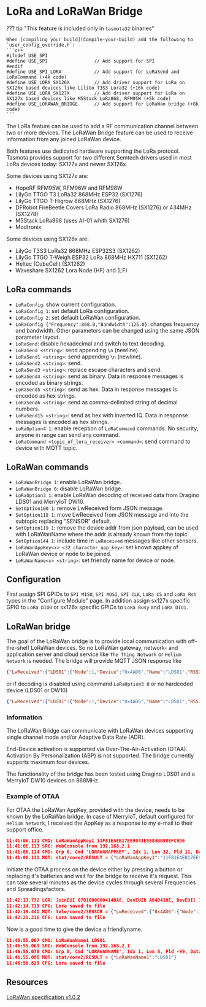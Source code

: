 # LoRa and LoRaWan Bridge

??? tip "This feature is included only in `tasmota32` binaries" 

    When [compiling your build](Compile-your-build) add the following to `user_config_override.h`:
    ```c++
    #ifndef USE_SPI 
    #define USE_SPI                 // Add support for SPI
    #endif
    #define USE_SPI_LORA            // Add support for LoRaSend and LoRaCommand (+4k code)
    #define USE_LORA_SX126X         // Add driver support for LoRa on SX126x based devices like LiliGo T3S3 Lora32 (+16k code)
    #define USE_LORA_SX127X         // Add driver support for LoRa on SX127x based devices like M5Stack LoRa868, RFM95W (+5k code)
    #define USE_LORAWAN_BRIDGE      // Add support for LoRaWan bridge (+8k code)
    ```

The LoRa feature can be used to add a RF communication channel between two or more devices. The LoRaWan Bridge feature can be used to receive information from any joined LoRaWan device.

Both features use dedicated hardware supporting the LoRa protocol. Tasmota provides support for two different Semtech drivers used in most LoRa devices today: SX127x and newer SX126x.

Some devices using SX127x are:

- HopeRF RFM95W, RFM96W and RFM98W
- LilyGo TTGO T3 LoRa32 868MHz ESP32 (SX1276)
- LilyGo TTGO T-Higrow 868MHz (SX1276)
- DFRobot FireBeetle Covers LoRa Radio 868MHz (SX1276) or 434MHz (SX1278)
- M5Stack LoRa868 (uses AI-01 whith SX1276)
- Modtronix
 
Some devices using SX126x are:

- LilyGo T3S3 LoRa32 868MHz ESP32S3 (SX1262)
- LilyGo TTGO T-Weigh ESP32 LoRa 868MHz HX711 (SX1262)
- Heltec (CubeCell) (SX1262)
- Waveshare SX1262 Lora Node (HF) and (LF)

## LoRa commands

* `LoRaConfig`: show current configuration.
* `LoRaConfig 1`: set default LoRa configuration.
* `LoRaConfig 2`: set default LoRaWan configuration.
* `LoRaConfig {"Frequency":868.0,"Bandwidth":125.0}`: changes frequency and bandwidth. Other parameters can be changed using the same JSON parameter layout.
* `LoRaSend`: disable hexadecimal and switch to text decoding.
* `LoRaSend <string>`: send appending `\n` (newline).
* `LoRaSend1 <string>`: send appending `\n` (newline).
* `LoRaSend2 <string>`: send.
* `LoRaSend3 <string>`: replace escape characters and send.
* `LoRaSend4 <string>`: send as binary. Data in response messages is encoded as binary strings.
* `LoRaSend5 <string>`: send as hex. Data in response messages is encoded as hex strings.
* `LoRaSend6 <string>`: send as comma-delimited string of decimal numbers.
* `LoRaSend15 <string>`: send as hex with inverted IQ. Data in response messages is encoded as hex strings.
* `LoRaOption4 1`: enable reception of `LoRaCommand` commands. No security, anyone in range can send any command.
* `LoRaCommand <topic_of_lora_receiver> <command>`: send command to device with MQTT topic.

## LoRaWan commands

* `LoRaWanBridge 1`: enable LoRaWan bridge.
* `LoRaWanBridge 0`: disable LoRaWan bridge.
* `LoRaOption3 1`: enable LoRaWan decoding of received data from Dragino LDS01 and MerryIoT DW10.
* `SetOption100 1`: remove LwReceived form JSON message.
* `SetOption118 1`: move LwReceived from JSON message and into the subtopic replacing "SENSOR" default.
* `SetOption119 1`: remove the device addr from json payload, can be used with LoRaWanName where the addr is already known from the topic.
* `SetOption144 1`: include time in `LwReceived` messages like other sensors.
* `LoRaWanAppKey<x> <32_character_app_key>`: set known appkey of LoRaWan device or node to be joined.
* `LoRaWanName<x> <string>`: set friendly name for device or node.

## Configuration

First assign SPI GPIOs to `SPI MISO`, `SPI MOSI`, `SPI CLK`, `LoRa CS` and `LoRa Rst` types in the "Configure Module" page. In addition assign sx127x specific GPIO to `LoRa DIO0` or sx126x specific GPIOs to 
`LoRa Busy` and `LoRa DIO1`.

## LoRaWan bridge

The goal of the LoRaWan bridge is to provide local communication with off-the-shelf LoRaWan devices. So no LoRaWan gateway, network- and application server and cloud service like `The Thing Network` or `Helium Network` is needed. The bridge will provide MQTT JSON response like 

``` json
{"LwReceived":{"LDS01":{"Node":1,"Device":"0x4AD6","Name":"LDS01","RSSI":-49.0,"SNR":9.8,"Events":2,"LastEvent":0,"DoorOpen":1,"Alarm":0,"Battery":3.006}}}
```

or if decoding is disabled using command ``LoRaOption3 0`` or no hardcoded device (LDS01 or DW10)

``` json
{"LwReceived":{"LDS01":{"Node":1,"Device":"0x4AD6","Name":"LDS01","RSSI":-49.0,"SNR":9.5,"DevEUIh":"A840410E","DevEUIl":"71894AD6","FPort":10,"Payload":[11,196,1,0,0,2,0,0,19,0]}}}
```

### Information

The LoRaWan Bridge can communicate with LoRaWan devices supporting single channel mode and/or Adaptive Data Rate (ADR).

End-Device activation is supported via Over-The-Air-Activation (OTAA). Activation By Personalization (ABP) is not supported. The bridge currently supports maximum four devices.

The functionality of the bridge has been tested using Dragino LDS01 and a MerryIoT DW10 devices on 868MHz. 

### Example of OTAA

For OTAA the LoRaWan AppKey, provided with the device, needs to be known by the LoRaWan bridge. In case of MerryIoT, default configured for `Helium Network`, I received the AppKey as a response to my e-mail to their support office.

``` json
11:41:06.111 CMD: LoRaWanAppKey1 11F81EAEB17EE9043E5884BB98EFC9D6
11:41:06.113 SRC: WebConsole from 192.168.2.1
11:41:06.114 CMD: Grp 0, Cmd 'LORAWANAPPKEY', Idx 1, Len 32, Pld 11, Data '11F81EAEB17EE9043E5884BB98EFC9D6'
11:41:06.131 MQT: stat/core2/RESULT = {"LoRaWanAppKey1":"11F81EAEB17EE9043E5884BB98EFC9D6"}
```

Initiate the OTAA process on the device either by pressing a button or replacing it's batteries and wait for the bridge to receive it's request. This can take several minutes as the device cycles through several Frequencies and Spreadingsfactors.

``` json
11:42:13.772 LOR: JoinEUI 07010000004140A8, DevEUIh A840410E, DevEUIl 71894AD6, DevNonce F45F, MIC 3B3EE35E
11:42:14.719 CFG: Lora saved to file
11:42:19.441 MQT: tele/core2/SENSOR = {"LwReceived":{"0x4AD6":{"Node":1,"Device":"0x4AD6","RSSI":-50.0,"SNR":12.0,"Events":0,"LastEvent":0,"DoorOpen":1,"Alarm":0,"Battery":3.000}}}
11:42:21.216 CFG: Lora saved to file
```

Now is a good time to give the device a friendlyname.

``` json
11:46:55.067 CMD: LoRaWanName1 LDS01
11:46:55.069 SRC: WebConsole from 192.168.2.1
11:46:55.070 CMD: Grp 0, Cmd 'LORAWANNAME', Idx 1, Len 5, Pld -99, Data 'LDS01'
11:46:55.086 MQT: stat/core2/RESULT = {"LoRaWanName1":"LDS01"}
11:46:56.829 CFG: Lora saved to file
```

## Resources

[LoRaWan specification v1.0.2](https://resources.lora-alliance.org/technical-specifications/lorawan-specification-v1-0-2)

